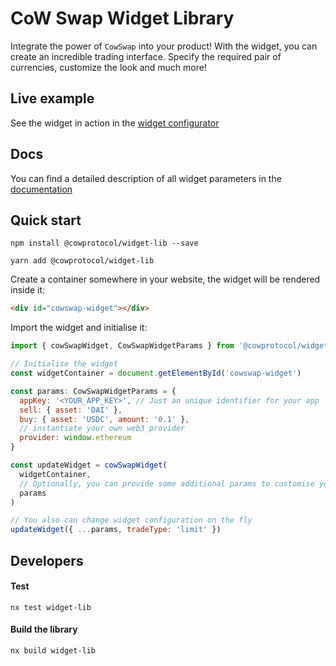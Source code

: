 # CoW Swap Widget Library

Integrate the power of `CowSwap` into your product!
With the widget, you can create an incredible trading interface. Specify the required pair of currencies, customize the
look and much more!

## Live example

See the widget in action in the [widget configurator](../../apps/widget-configurator/src/main.tsx)

## Docs

You can find a detailed description of all widget parameters in the [documentation](../../libs/widget-lib/docs/README.md)

## Quick start

```
npm install @cowprotocol/widget-lib --save
```

```
yarn add @cowprotocol/widget-lib
```

Create a container somewhere in your website, the widget will be rendered inside it:

```html
<div id="cowswap-widget"></div>
```

Import the widget and initialise it:

```js
import { cowSwapWidget, CowSwapWidgetParams } from '@cowprotocol/widget-lib'

// Initialise the widget
const widgetContainer = document.getElementById('cowswap-widget')

const params: CowSwapWidgetParams = {
  appKey: '<YOUR_APP_KEY>', // Just an unique identifier for your app
  sell: { asset: 'DAI' },
  buy: { asset: 'USDC', amount: '0.1' },
  // instantiate your own web3 provider
  provider: window.ethereum
}

const updateWidget = cowSwapWidget(
  widgetContainer,
  // Optionally, you can provide some additional params to customise your widget
  params
)

// You also can change widget configuration on the fly
updateWidget({ ...params, tradeType: 'limit' })
```

## Developers

#### Test
```
nx test widget-lib
```

#### Build the library
```
nx build widget-lib
```

